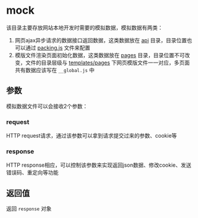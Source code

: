 # mock

该目录主要存放网站本地开发时需要的模拟数据，模拟数据有两类：

1. 网页ajax异步请求的数据接口返回数据，这类数据放在 [api](api) 目录，目录位置也可以通过 [packing.js](../config/packing.js#L72) 文件来配置
2. 模版文件渲染页面初始化数据，这类数据放在 [pages](pages) 目录，目录位置不可改变，文件的目录层级与 [templates/pages](templates/pages) 下网页模版文件一一对应，多页面共有数据应该写在 ` __global.js ` 中

## 参数
模拟数据文件可以会接收2个参数：

### request
HTTP request请求，通过该参数可以拿到请求提交过来的参数、cookie等

### response
HTTP response相应，可以控制该参数来实现返回json数据、修改cookie、发送错误码、重定向等功能

## 返回值
返回 `response` 对象
